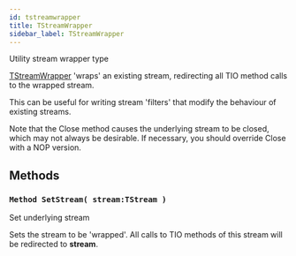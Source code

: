 ```yaml
---
id: tstreamwrapper
title: TStreamWrapper
sidebar_label: TStreamWrapper
---
```


Utility stream wrapper type



[TStreamWrapper](../../../brl/brl.stream/tstreamwrapper) 'wraps' an existing stream, redirecting all TIO method calls to the wrapped
stream.

This can be useful for writing stream 'filters' that modify the behaviour of existing
streams.

Note that the Close method causes the underlying stream to be closed, which may not always
be desirable. If necessary, you should override Close with a NOP version.


## Methods

### `Method SetStream( stream:TStream )`

Set underlying stream


Sets the stream to be 'wrapped'. All calls to TIO methods of this stream will be
redirected to <b>stream</b>.


<br/>

